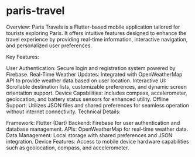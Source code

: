 # paris-travel
Overview:
Paris Travels is a Flutter-based mobile application tailored for tourists exploring Paris. It offers intuitive features designed to enhance the travel experience by providing real-time information, interactive navigation, and personalized user preferences.

Key Features:

User Authentication: Secure login and registration system powered by Firebase.
Real-Time Weather Updates: Integrated with OpenWeatherMap API to provide weather data based on user location.
Interactive UI: Scrollable destination lists, customizable preferences, and dynamic screen orientation support.
Device Capabilities: Includes compass, accelerometer, geolocation, and battery status sensors for enhanced utility.
Offline Support: Utilizes JSON files and shared preferences for seamless operation without internet connectivity.
Technical Details:

Framework: Flutter (Dart)
Backend: Firebase for user authentication and database management.
APIs: OpenWeatherMap for real-time weather data.
Data Management: Local storage with shared preferences and JSON integration.
Device Features: Access to mobile device hardware capabilities such as geolocation, compass, and accelerometer.
